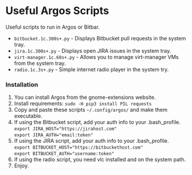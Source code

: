 # Useful Argos Scripts
Useful scripts to run in Argos or Bitbar.

* `bitbucket.1c.300s+.py` - Displays Bitbucket pull requests in the system tray.
* `jira.1c.300s+.py` - Displays open JIRA issues in the system tray.
* `virt-manager.1c.60s+.py` - Allows you to manage virt-manager VMs from the system tray.
* `radio.1c.3s+.py` - Simple internet radio player in the system try.

### Installation

1. You can install Argos from the gnome-extensions website.
2. Install requirements: `sudo -H pip3 install PIL requests`
2. Copy and paste these scripts `~/.config/argos/` and make them executable.
3. If using the Bitbucket script, add your auth info to your .bash_profile.
   <br/>`export JIRA_HOST="https://jirahost.com"`
   <br/>`export JIRA_AUTH="email:token"`
4. If using the JIRA script, add your auth info to your .bash_profile.
   <br/>`export BITBUCKET_HOST="https://bitbuckethost.com"`
   <br/>`export BITBUCKET_AUTH="username:token"`
5. If using the radio script, you need vlc installed and on the system path.
6. Enjoy.
